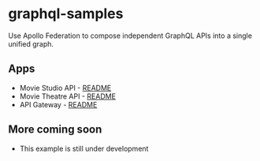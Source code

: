 # graphql-samples

Use Apollo Federation to compose independent GraphQL APIs into a single unified graph.

## Apps

- Movie Studio API - [README](movie-studio)
- Movie Theatre API - [README](movie-theatre)
- API Gateway - [README](gateway)

## More coming soon

- This example is still under development
